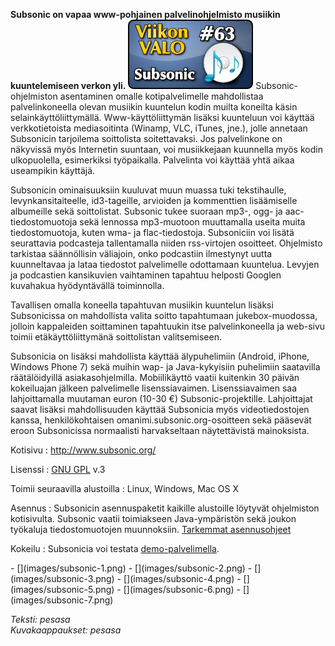<!--
Title: 2x11 Subsonic - Viikon VALO #63
Date: 2012/03/11
Pageimage: valo63-subsonic.png
Tags: Linux,Mac OS X,Windows,Musiikki
-->

**Subsonic on vapaa www-pohjainen palvelinohjelmisto musiikin
kuuntelemiseen verkon yli.**
![](images/valo63-subsonic.png "fig:valo63-subsonic.png") Subsonic-ohjelmiston
asentaminen omalle kotipalvelimelle mahdollistaa palvelinkoneella olevan
musiikin kuuntelun kodin muilta koneilta käsin selainkäyttöliittymällä.
Www-käyttöliittymän lisäksi kuunteluun voi käyttää verkkotietoista
mediasoitinta (Winamp, VLC, iTunes, jne.), jolle annetaan Subsonicin
tarjoilema soittolista soitettavaksi. Jos palvelinkone on näkyvissä myös
Internetin suuntaan, voi musiikkejaan kuunnella myös kodin ulkopuolella,
esimerkiksi työpaikalla. Palvelinta voi käyttää yhtä aikaa useampikin
käyttäjä.

Subsonicin ominaisuuksiin kuuluvat muun muassa tuki tekstihaulle,
levynkansitaiteelle, id3-tageille, arvioiden ja kommenttien lisäämiselle
albumeille sekä soittolistat. Subsonic tukee suoraan mp3-, ogg- ja
aac-tiedostomuotoja sekä lennossa mp3-muotoon muuttamalla useita muita
tiedostomuotoja, kuten wma- ja flac-tiedostoja. Subsoniciin voi lisätä
seurattavia podcasteja tallentamalla niiden rss-virtojen osoitteet.
Ohjelmisto tarkistaa säännöllisin väliajoin, onko podcastiin ilmestynyt
uutta kuunneltavaa ja lataa tiedostot palvelimelle odottamaan kuuntelua.
Levyjen ja podcastien kansikuvien vaihtaminen tapahtuu helposti Googlen
kuvahakua hyödyntävällä toiminnolla.

Tavallisen omalla koneella tapahtuvan musiikin kuuntelun lisäksi
Subsonicissa on mahdollista valita soitto tapahtumaan jukebox-muodossa,
jolloin kappaleiden soittaminen tapahtuukin itse palvelinkoneella ja
web-sivu toimii etäkäyttöliittymänä soittolistan valitsemiseen.

Subsonicia on lisäksi mahdollista käyttää älypuhelimiin (Android,
iPhone, Windows Phone 7) sekä muihin wap- ja Java-kykyisiin puhelimiin
saatavilla räätälöidyillä asiakasohjelmilla. Mobiilikäyttö vaatii
kuitenkin 30 päivän kokeiluajan jälkeen palvelimelle lisenssiavaimen.
Lisenssiavaimen saa lahjoittamalla muutaman euron (10-30 €)
Subsonic-projektille. Lahjoittajat saavat lisäksi mahdollisuuden käyttää
Subsonicia myös videotiedostojen kanssa, henkilökohtaisen
omanimi.subsonic.org-osoitteen sekä pääsevät eroon Subsonicissa
normaalisti harvakseltaan näytettävistä mainoksista.

Kotisivu
:   <http://www.subsonic.org/>

Lisenssi
:   [GNU GPL](GNU_GPL) v.3

Toimii seuraavilla alustoilla
:   Linux, Windows, Mac OS X

Asennus
:   Subsonicin asennuspaketit kaikille alustoille löytyvät ohjelmiston
    kotisivulta. Subsonic vaatii toimiakseen Java-ympäristön sekä joukon
    työkaluja tiedostomuotojen muunnoksiin. [Tarkemmat
    asennusohjeet](http://www.subsonic.org/pages/installation.jsp)

Kokeilu
:   Subsonicia voi testata
    [demo-palvelimella](http://subsonic.org/demo/login.view?user=guest4&password=guest).

<div class="psgallery" markdown="1">
-   [](images/subsonic-1.png)
-   [](images/subsonic-2.png)
-   [](images/subsonic-3.png)
-   [](images/subsonic-4.png)
-   [](images/subsonic-5.png)
-   [](images/subsonic-6.png)
-   [](images/subsonic-7.png)
</div>

*Teksti: pesasa* <br />
*Kuvakaappaukset: pesasa*
